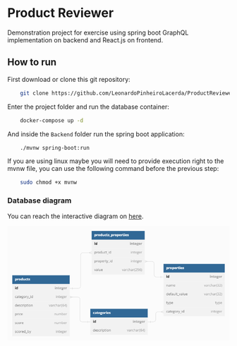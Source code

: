 # Product Reviewer

Demonstration project for exercise using spring boot GraphQL implementation on backend and React.js on frontend.

## How to run

First download or clone this git repository:

~~~ sh
    git clone https://github.com/LeonardoPinheiroLacerda/ProductReviewer.git
~~~

Enter the project folder and run the database container:

~~~ sh
    docker-compose up -d
~~~

And inside the ```Backend``` folder run the spring boot application:

~~~ sh 
    ./mvnw spring-boot:run
~~~

If you are using linux maybe you will need to provide execution right to the mvnw file, you can use the following command before the previous step:

~~~ sh
    sudo chmod +x mvnw
~~~

### Database diagram

You can reach the interactive diagram on [here](https://dbdiagram.io/d/6467904ddca9fb07c4676c7b).

![Database diagram](/docs/dbDiagram.png)

